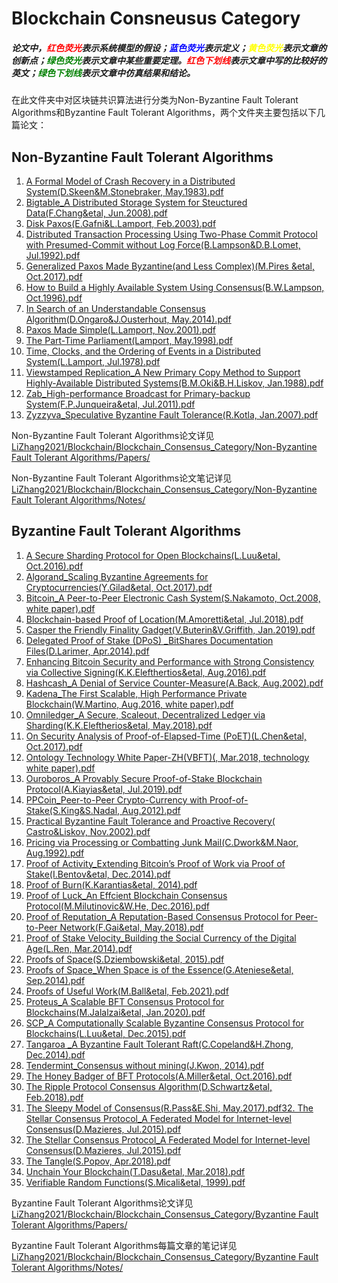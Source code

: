 # Blockchain Consneusus Category

##### 论文中，<font color=Red>红色荧光</font>表示系统模型的假设；<font color = Blue>蓝色荧光</font>表示定义；<font color=Yellow>黄色荧光</font>表示文章的创新点；<font color=Green>绿色荧光</font>表示文章中某些重要定理。<font color=Red>红色下划线</font>表示文章中写的比较好的英文；<font color=Green>绿色下划线</font>表示文章中仿真结果和结论。

在此文件夹中对区块链共识算法进行分类为Non-Byzantine Fault Tolerant Algorithms和Byzantine Fault Tolerant Algorithms，两个文件夹主要包括以下几篇论文：

## Non-Byzantine Fault Tolerant Algorithms

1. [A Formal Model of Crash Recovery in a Distributed System(D.Skeen&M.Stonebraker, May.1983).pdf](./Non-Byzantine%20Fault%20Tolerance%20Algorithms/Papers/1.%20A%20Formal%20Model%20of%20Crash%20Recovery%20in%20a%20Distributed%20System(D.Skeen&M.Stonebraker,%20May.1983).pdf)
2. [Bigtable_A Distributed Storage System for Steuctured Data(F.Chang&etal, Jun.2008).pdf](./Non-Byzantine%20Fault%20Tolerance%20Algorithms/Papers/2.%20Bigtable_A%20Distributed%20Storage%20System%20for%20Steuctured%20Data(F.Chang&etal,%20Jun.2008).pdf)
3. [Disk Paxos(E.Gafni&L.Lamport, Feb.2003).pdf](Non-Byzantine%20Fault%20Tolerance%20Algorithms/Papers/3.%20Disk%20Paxos(E.Gafni&L.Lamport,%20Feb.2003).pdf)
4. [Distributed Transaction Processing Using Two-Phase Commit Protocol with Presumed-Commit without Log Force(B.Lampson&D.B.Lomet, Jul.1992).pdf](Non-Byzantine%20Fault%20Tolerance%20Algorithms/Papers/4.%20Distributed%20Transaction%20Processing%20Using%20Two-Phase%20Commit%20Protocol%20with%20Presumed-Commit%20without%20Log%20Force(B.Lampson&D.B.Lomet,%20Jul.1992).pdf)
5. [Generalized Paxos Made Byzantine(and Less Complex)(M.Pires &etal, Oct.2017).pdf](Non-Byzantine%20Fault%20Tolerance%20Algorithms/Papers/5.%20Generalized%20Paxos%20Made%20Byzantine(and%20Less%20Complex)(M.Pires%20&etal,%20Oct.2017).pdf)
6. [How to Build a Highly Available System Using Consensus(B.W.Lampson, Oct.1996).pdf](Non-Byzantine%20Fault%20Tolerance%20Algorithms/Papers/6.%20How%20to%20Build%20a%20Highly%20Available%20System%20Using%20Consensus(B.W.Lampson,%20Oct.1996).pdf)
7. [In Search of an Understandable Consensus Algorithm(D.Ongaro&J.Ousterhout, May.2014).pdf](Non-Byzantine%20Fault%20Tolerance%20Algorithms/Papers/7.%20In%20Search%20of%20an%20Understandable%20Consensus%20Algorithm(D.Ongaro&J.Ousterhout,%20May.2014).pdf)
8. [Paxos Made Simple(L.Lamport, Nov.2001).pdf](Non-Byzantine%20Fault%20Tolerance%20Algorithms/Papers/8.%20Paxos%20Made%20Simple(L.Lamport,%20Nov.2001).pdf)
9. [The Part-Time Parliament(Lamport, May.1998).pdf](Non-Byzantine%20Fault%20Tolerance%20Algorithms/Papers/9.%20The%20Part-Time%20Parliament(Lamport,%20May.1998).pdf)
10. [Time, Clocks, and the Ordering of Events in a Distributed System(L.Lamport, Jul.1978).pdf](Non-Byzantine%20Fault%20Tolerance%20Algorithms/Papers/10.%20Time,%20Clocks,%20and%20the%20Ordering%20of%20Events%20in%20a%20Distributed%20System(L.Lamport,%20Jul.1978).pdf)
11. [Viewstamped Replication_A New Primary Copy Method to Support Highly-Available Distributed Systems(B.M.Oki&B.H.Liskov, Jan.1988).pdf](Non-Byzantine%20Fault%20Tolerance%20Algorithms/Papers/11.%20Viewstamped%20Replication_A%20New%20Primary%20Copy%20Method%20to%20Support%20Highly-Available%20Distributed%20Systems(B.M.Oki&B.H.Liskov,%20Jan.1988).pdf)
12. [Zab_High-performance Broadcast for Primary-backup System(F.P.Junqueira&etal, Jul.2011).pdf](Non-Byzantine%20Fault%20Tolerance%20Algorithms/Papers/12.%20Zab_High-performance%20Broadcast%20for%20Primary-backup%20System(F.P.Junqueira&etal,%20Jul.2011).pdf)
13. [Zyzzyva_Speculative Byzantine Fault Tolerance(R.Kotla, Jan.2007).pdf](Non-Byzantine%20Fault%20Tolerance%20Algorithms/Papers/13.%20Zyzzyva_Speculative%20Byzantine%20Fault%20Tolerance(R.Kotla,%20Jan.2007).pdf)


Non-Byzantine Fault Tolerant Algorithms论文详见 [LiZhang2021/Blockchain/Blockchain_Consensus_Category/Non-Byzantine Fault Tolerant Algorithms/Papers/](Blockchain_Consensus_CAtegory/../Non-Byzantine%20Fault%20Tolerance%20Algorithms/Papers/)

Non-Byzantine Fault Tolerant Algorithms论文笔记详见 [LiZhang2021/Blockchain/Blockchain_Consensus_Category/Non-Byzantine Fault Tolerant Algorithms/Notes/](Blockchain_Consensus_CAtegory/../Non-Byzantine%20Fault%20Tolerance%20Algorithms/Notes/)


## Byzantine Fault Tolerant Algorithms 

1. [A Secure Sharding Protocol for Open Blockchains(L.Luu&etal, Oct.2016).pdf](Byzantine%20Fault%20Tolerance%20Algorithms/Papers/1.%20A%20Secure%20Sharding%20Protocol%20for%20Open%20Blockchains(L.Luu&etal,%20Oct.2016).pdf)
2. [Algorand_Scaling Byzantine Agreements for Cryptocurrencies(Y.Gilad&etal, Oct.2017).pdf](Byzantine%20Fault%20Tolerance%20Algorithms/Papers/2.%20Algorand_Scaling%20Byzantine%20Agreements%20for%20Cryptocurrencies(Y.Gilad&etal,%20Oct.2017).pdf)
3. [Bitcoin_A Peer-to-Peer Electronic Cash System(S.Nakamoto, Oct.2008, white paper).pdf](Byzantine%20Fault%20Tolerance%20Algorithms/Papers/3.%20Bitcoin_A%20Peer-to-Peer%20Electronic%20Cash%20System(S.Nakamoto,%20Oct.2008,%20white%20paper).pdf)
4. [Blockchain-based Proof of Location(M.Amoretti&etal, Jul.2018).pdf](Byzantine%20Fault%20Tolerance%20Algorithms/Papers/4.%20Blockchain-based%20Proof%20of%20Location(M.Amoretti&etal,%20Jul.2018).pdf)
5. [Casper the Friendly Finality Gadget(V.Buterin&V.Griffith, Jan.2019).pdf](Byzantine%20Fault%20Tolerance%20Algorithms/Papers/5.%20Casper%20the%20Friendly%20Finality%20Gadget(V.Buterin&V.Griffith,%20Jan.2019).pdf)
6. [Delegated Proof of Stake (DPoS) _BitShares Documentation Files(D.Larimer, Apr.2014).pdf](Byzantine%20Fault%20Tolerance%20Algorithms/Papers/6.%20Delegated%20Proof%20of%20Stake%20(DPoS)%20_BitShares%20Documentation%20Files(D.Larimer,%20Apr.2014).pdf)
7. [Enhancing Bitcoin Security and Performance with Strong Consistency via Collective Signing(K.K.Elefthertios&etal, Aug.2016).pdf](Byzantine%20Fault%20Tolerance%20Algorithms/Papers/7.%20Enhancing%20Bitcoin%20Security%20and%20Performance%20with%20Strong%20Consistency%20via%20Collective%20Signing(K.K.Elefthertios&etal,%20Aug.2016).pdf)
8. [Hashcash_A Denial of Service Counter-Measure(A.Back, Aug.2002).pdf](Byzantine%20Fault%20Tolerance%20Algorithms/Papers/8.%20Hashcash_A%20Denial%20of%20Service%20Counter-Measure(A.Back,%20Aug.2002).pdf)
9. [Kadena_The First Scalable, High Performance Private Blockchain(W.Martino, Aug.2016, white paper).pdf](Byzantine%20Fault%20Tolerance%20Algorithms/Papers/9.%20Kadena_The%20First%20Scalable,%20High%20Performance%20Private%20Blockchain(W.Martino,%20Aug.2016,%20white%20paper).pdf)
10. [Omniledger_A Secure, Scaleout, Decentralized Ledger via Sharding(K.K.Eleftherios&etal, May.2018).pdf](Byzantine%20Fault%20Tolerance%20Algorithms/Papers/10.%20Omniledger_A%20Secure,%20Scaleout,%20Decentralized%20Ledger%20via%20Sharding(K.K.Eleftherios&etal,%20May.2018).pdf)
11. [On Security Analysis of Proof-of-Elapsed-Time (PoET)(L.Chen&etal, Oct.2017).pdf](Byzantine%20Fault%20Tolerance%20Algorithms/Papers/11.%20On%20Security%20Analysis%20of%20Proof-of-Elapsed-Time%20(PoET)(L.Chen&etal,%20Oct.2017).pdf)
12. [Ontology Technology White Paper-ZH(VBFT)(, Mar.2018, technology white paper).pdf](Byzantine%20Fault%20Tolerance%20Algorithms/Papers/12.%20Ontology%20Technology%20White%20Paper-ZH(VBFT)(,%20Mar.2018,%20technology%20white%20paper).pdf)
13. [Ouroboros_A Provably Secure Proof-of-Stake Blockchain Protocol(A.Kiayias&etal, Jul.2019).pdf](Byzantine%20Fault%20Tolerance%20Algorithms/Papers/13.%20Ouroboros_A%20Provably%20Secure%20Proof-of-Stake%20Blockchain%20Protocol(A.Kiayias&etal,%20Jul.2019).pdf)
14. [PPCoin_Peer-to-Peer Crypto-Currency with Proof-of-Stake(S.King&S.Nadal, Aug.2012).pdf](Byzantine%20Fault%20Tolerance%20Algorithms/Papers/14.%20PPCoin_Peer-to-Peer%20Crypto-Currency%20with%20Proof-of-Stake(S.King&S.Nadal,%20Aug.2012).pdf)
15. [Practical Byzantine Fault Tolerance and Proactive Recovery( Castro&Liskov, Nov.2002).pdf](Byzantine%20Fault%20Tolerance%20Algorithms/Papers/15.%20Practical%20Byzantine%20Fault%20Tolerance%20and%20Proactive%20Recovery(%20Castro&Liskov,%20Nov.2002).pdf)
16. [Pricing via Processing or Combatting Junk Mail(C.Dwork&M.Naor, Aug.1992).pdf](Byzantine%20Fault%20Tolerance%20Algorithms/Papers/16.%20Pricing%20via%20Processing%20or%20Combatting%20Junk%20Mail(C.Dwork&M.Naor,%20Aug.1992).pdf)
17. [Proof of Activity_Extending Bitcoin’s Proof of Work via Proof of Stake(I.Bentov&etal, Dec.2014).pdf](Byzantine%20Fault%20Tolerance%20Algorithms/Papers/17.%20Proof%20of%20Activity_Extending%20Bitcoin’s%20Proof%20of%20Work%20via%20Proof%20of%20Stake(I.Bentov&etal,%20Dec.2014).pdf)
18. [Proof of Burn(K.Karantias&etal, 2014).pdf](Byzantine%20Fault%20Tolerance%20Algorithms/Papers/18.%20Proof%20of%20Burn(K.Karantias&etal,%202014).pdf)
19. [Proof of Luck_An Effcient Blockchain Consensus Protocol(M.Milutinovic&W.He, Dec.2016).pdf](Byzantine%20Fault%20Tolerance%20Algorithms/Papers/19.%20Proof%20of%20Luck_An%20Effcient%20Blockchain%20Consensus%20Protocol(M.Milutinovic&W.He,%20Dec.2016).pdf)
20. [Proof of Reputation_A Reputation-Based Consensus Protocol for Peer-to-Peer Network(F.Gai&etal, May.2018).pdf](Byzantine%20Fault%20Tolerance%20Algorithms/Papers/20.%20Proof%20of%20Reputation_A%20Reputation-Based%20Consensus%20Protocol%20for%20Peer-to-Peer%20Network(F.Gai&etal,%20May.2018).pdf)
21. [Proof of Stake Velocity_Building the Social Currency of the Digital Age(L.Ren, Mar.2014).pdf](Byzantine%20Fault%20Tolerance%20Algorithms/Papers/21.%20Proof%20of%20Stake%20Velocity_Building%20the%20Social%20Currency%20of%20the%20Digital%20Age(L.Ren,%20Mar.2014).pdf)
22. [Proofs of Space(S.Dziembowski&etal, 2015).pdf](Byzantine%20Fault%20Tolerance%20Algorithms/Papers/22.%20Proofs%20of%20Space(S.Dziembowski&etal,%202015).pdf)
23. [Proofs of Space_When Space is of the Essence(G.Ateniese&etal, Sep.2014).pdf](Byzantine%20Fault%20Tolerance%20Algorithms/Papers/23.%20Proofs%20of%20Space_When%20Space%20is%20of%20the%20Essence(G.Ateniese&etal,%20Sep.2014).pdf)
24. [Proofs of Useful Work(M.Ball&etal, Feb.2021).pdf](Byzantine%20Fault%20Tolerance%20Algorithms/Papers/24.%20Proofs%20of%20Useful%20Work(M.Ball&etal,%20Feb.2021).pdf)
25. [Proteus_A Scalable BFT Consensus Protocol for Blockchains(M.Jalalzai&etal, Jan.2020).pdf](Byzantine%20Fault%20Tolerance%20Algorithms/Papers/25.%20Proteus_A%20Scalable%20BFT%20Consensus%20Protocol%20for%20Blockchains(M.Jalalzai&etal,%20Jan.2020).pdf)
26. [SCP_A Computationally Scalable Byzantine Consensus Protocol for Blockchains(L.Luu&etal, Dec.2015).pdf](Byzantine%20Fault%20Tolerance%20Algorithms/Papers/26.%20SCP_A%20Computationally%20Scalable%20Byzantine%20Consensus%20Protocol%20for%20Blockchains(L.Luu&etal,%20Dec.2015).pdf)
27. [Tangaroa _A Byzantine Fault Tolerant Raft(C.Copeland&H.Zhong, Dec.2014).pdf](Byzantine%20Fault%20Tolerance%20Algorithms/Papers/27.%20Tangaroa%20_A%20Byzantine%20Fault%20Tolerant%20Raft(C.Copeland&H.Zhong,%20Dec.2014).pdf)
28. [Tendermint_Consensus without mining(J.Kwon, 2014).pdf](Byzantine%20Fault%20Tolerance%20Algorithms/Papers/28.%20Tendermint_Consensus%20without%20mining(J.Kwon,%202014).pdf)
29. [The Honey Badger of BFT Protocols(A.Miller&etal, Oct.2016).pdf](Byzantine%20Fault%20Tolerance%20Algorithms/Papers/29.%20The%20Honey%20Badger%20of%20BFT%20Protocols(A.Miller&etal,%20Oct.2016).pdf)
30. [The Ripple Protocol Consensus Algorithm(D.Schwartz&etal, Feb.2018).pdf](Byzantine%20Fault%20Tolerance%20Algorithms/Papers/30.%20The%20Ripple%20Protocol%20Consensus%20Algorithm(D.Schwartz&etal,%20Feb.2018).pdf)
31. [The Sleepy Model of Consensus(R.Pass&E.Shi, May.2017).pdf32. The Stellar Consensus Protocol_A Federated Model for Internet-level Consensus(D.Mazieres, Jul.2015).pdf](Byzantine%20Fault%20Tolerance%20Algorithms/Papers/31.%20The%20Sleepy%20Model%20of%20Consensus(R.Pass&E.Shi,%20May.2017).pdf)
32. [The Stellar Consensus Protocol_A Federated Model for Internet-level Consensus(D.Mazieres, Jul.2015).pdf](Byzantine%20Fault%20Tolerance%20Algorithms/Papers/32.%20The%20Stellar%20Consensus%20Protocol_A%20Federated%20Model%20for%20Internet-level%20Consensus(D.Mazieres,%20Jul.2015).pdf)
33. [The Tangle(S.Popov, Apr.2018).pdf](Byzantine%20Fault%20Tolerance%20Algorithms/Papers/33.%20The%20Tangle(S.Popov,%20Apr.2018).pdf)
34. [Unchain Your Blockchain(T.Dasu&etal, Mar.2018).pdf](Byzantine%20Fault%20Tolerance%20Algorithms/Papers/34.%20Unchain%20Your%20Blockchain(T.Dasu&etal,%20Mar.2018).pdf)
35. [Verifiable Random Functions(S.Micali&etal, 1999).pdf](Byzantine%20Fault%20Tolerance%20Algorithms/Papers/35.%20Verifiable%20Random%20Functions(S.Micali&etal,%201999).pdf)


Byzantine Fault Tolerant Algorithms论文详见 [LiZhang2021/Blockchain/Blockchain_Consensus_Category/Byzantine Fault Tolerant Algorithms/Papers/](Blockchain_Consensus_Category/../Byzantine%20Fault%20Tolerance%20Algorithms/Papers/)

Byzantine Fault Tolerant Algorithms每篇文章的笔记详见 [LiZhang2021/Blockchain/Blockchain_Consensus_Category/Byzantine Fault Tolerant Algorithms/Notes/](Blockchain_Consensus_Category/../Byzantine%20Fault%20Tolerance%20Algorithms/Notes/)